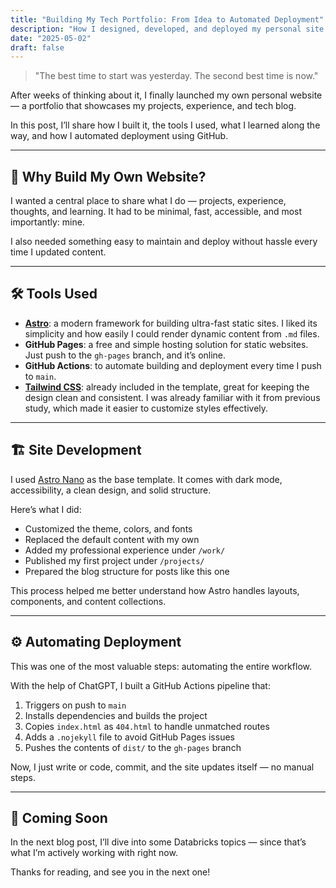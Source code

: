 ```yaml
---
title: "Building My Tech Portfolio: From Idea to Automated Deployment"
description: "How I designed, developed, and deployed my personal site with Astro, GitHub Pages, and CI/CD"
date: "2025-05-02"
draft: false
---
```


> "The best time to start was yesterday. The second best time is now."

After weeks of thinking about it, I finally launched my own personal website — a portfolio that showcases my projects, experience, and tech blog.

In this post, I’ll share how I built it, the tools I used, what I learned along the way, and how I automated deployment using GitHub.

---

## 🧭 Why Build My Own Website?

I wanted a central place to share what I do — projects, experience, thoughts, and learning. It had to be minimal, fast, accessible, and most importantly: mine.

I also needed something easy to maintain and deploy without hassle every time I updated content.

---

## 🛠 Tools Used

- **[Astro](https://astro.build)**: a modern framework for building ultra-fast static sites. I liked its simplicity and how easily I could render dynamic content from `.md` files.
- **GitHub Pages**: a free and simple hosting solution for static websites. Just push to the `gh-pages` branch, and it’s online.
- **GitHub Actions**: to automate building and deployment every time I push to `main`.
- **[Tailwind CSS](https://tailwindcss.com)**: already included in the template, great for keeping the design clean and consistent. I was already familiar with it from previous study, which made it easier to customize styles effectively.

---

## 🏗 Site Development

I used [Astro Nano](https://github.com/markhorn-dev/astro-nano) as the base template. It comes with dark mode, accessibility, a clean design, and solid structure.

Here’s what I did:

- Customized the theme, colors, and fonts  
- Replaced the default content with my own  
- Added my professional experience under `/work/`  
- Published my first project under `/projects/`  
- Prepared the blog structure for posts like this one  

This process helped me better understand how Astro handles layouts, components, and content collections.

---

## ⚙️ Automating Deployment

This was one of the most valuable steps: automating the entire workflow.

With the help of ChatGPT, I built a GitHub Actions pipeline that:

1. Triggers on push to `main`  
2. Installs dependencies and builds the project  
3. Copies `index.html` as `404.html` to handle unmatched routes  
4. Adds a `.nojekyll` file to avoid GitHub Pages issues  
5. Pushes the contents of `dist/` to the `gh-pages` branch  

Now, I just write or code, commit, and the site updates itself — no manual steps.

---

## 🚀 Coming Soon

In the next blog post, I’ll dive into some Databricks topics — since that’s what I’m actively working with right now.

Thanks for reading, and see you in the next one!
